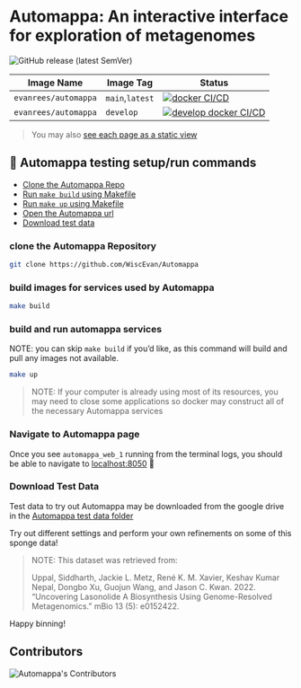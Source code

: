 # Automappa: An interactive interface for exploration of metagenomes

![GitHub release (latest SemVer)](https://img.shields.io/github/v/release/WiscEvan/Automappa?label=latest)

| Image Name           | Image Tag       | Status                                                                                                                                                                                                                |
|----------------------|-----------------|-----------------------------------------------------------------------------------------------------------------------------------------------------------------------------------------------------------------------|
| `evanrees/automappa` | `main`,`latest` | [![docker CI/CD](https://github.com/WiscEvan/Automappa/actions/workflows/docker.yml/badge.svg?branch=main "evanrees/automappa:main")](https://github.com/WiscEvan/Automappa/actions/workflows/docker.yml)                                       |
| `evanrees/automappa` | `develop`       | [![develop docker CI/CD](https://github.com/WiscEvan/Automappa/actions/workflows/docker.yml/badge.svg?branch=develop "evanrees/automappa:develop")](https://github.com/WiscEvan/Automappa/actions/workflows/docker.yml) |

<!-- ![Automappa demo](docs/static/automappa-demo.mov) -->

> You may also [see each page as a static view](docs/page-overview.md)

## :deciduous_tree: Automappa testing setup/run commands

- [Clone the Automappa Repo](#clone-the-automappa-repository)
- [Run `make build` using Makefile](#build-images-for-services-used-by-automappa)
- [Run `make up` using Makefile](#build-and-run-automappa-services)
- [Open the Automappa url](#navigate-to-automappa-page)
- [Download test data](#download-test-data)

### clone the Automappa Repository

```bash
git clone https://github.com/WiscEvan/Automappa
```

### build images for services used by Automappa

```bash
make build
```

### build and run automappa services

NOTE: you can skip `make build` if you’d like, as this command will build and pull any images not available.

```bash
make up
```

> NOTE: If your computer is already using most of its resources, you may need to close
some applications so docker may construct all of the necessary Automappa services

### Navigate to Automappa page

Once you see `automappa_web_1` running from the terminal logs, you should be able to navigate to <localhost:8050> 🥳

### Download Test Data

Test data to try out Automappa may be downloaded from the google drive in the [Automappa test data folder](<https://drive.google.com/drive/folders/1nBk0AZC3EJV4t-9KdJBShGCfWbdP2kOp?usp=sharing>)

Try out different settings and perform your own refinements on some of this sponge data!

>NOTE: This dataset was retrieved from:
>
> Uppal, Siddharth, Jackie L. Metz, René K. M. Xavier, Keshav Kumar Nepal, Dongbo Xu, Guojun Wang, and Jason C. Kwan. 2022. “Uncovering Lasonolide A Biosynthesis Using Genome-Resolved Metagenomics.” mBio 13 (5): e0152422.

Happy binning!

## Contributors

![Automappa's Contributors](https://contrib.rocks/image?repo=WiscEvan/Automappa)
